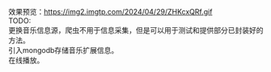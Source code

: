 效果预览：https://img2.imgtp.com/2024/04/29/ZHKcxQRf.gif  
TODO:  
更换音乐信息源，爬虫不用于信息采集，但是可以用于测试和提供部分已封装好的方法。  
引入mongodb存储音乐扩展信息。  
在线播放。  
